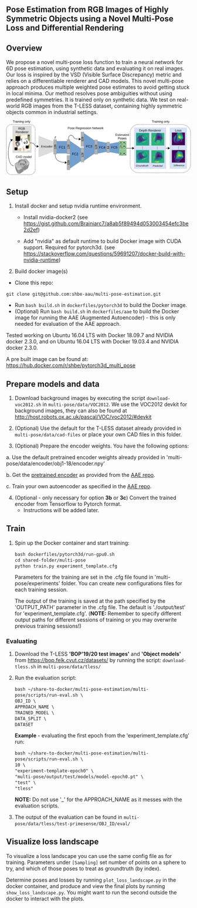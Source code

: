 ## Pose  Estimation  from  RGB  Images  of  Highly  Symmetric  Objects using  a  Novel  Multi-Pose  Loss  and  Differential  Rendering

## Overview

We propose a novel multi-pose loss function to train a neural network for 6D pose estimation, using synthetic data and evaluating it on real images. Our loss is inspired by the VSD (Visible Surface Discrepancy) metric and relies on a differentiable renderer and CAD models. This novel multi-pose approach produces multiple weighted pose estimates to avoid getting stuck in local minima. Our method resolves pose ambiguities without using predefined symmetries. It is trained only on synthetic data. We test on real-world RGB images from the T-LESS dataset, containing highly symmetric objects common in industrial settings.

<p align="center">
<img src='docs/overview.svg' width='800'>
<p>

## Setup

1) Install docker and setup nvidia runtime environment.
   - Install nvidia-docker2
     (see https://gist.github.com/Brainiarc7/a8ab5f89494d053003454efc3be2d2ef)

   - Add "nvidia" as default runtime to build Docker image with CUDA support. Required for pytorch3d. (see https://stackoverflow.com/questions/59691207/docker-build-with-nvidia-runtime)

2) Build docker image(s)

  - Clone this repo:
   ```
   git clone git@github.com:shbe-aau/multi-pose-estimation.git
   ```


   - Run `bash build.sh` in `dockerfiles/pytorch3d` to build the Docker image.
   - (Optional) Run `bash build.sh` in `dockerfiles/aae` to build the Docker image for running the AAE (Augmented Autoencoder) - this is only needed for evaluation of the AAE approach.

Tested working on Ubuntu 16.04 LTS with Docker 18.09.7 and NVIDIA docker 2.3.0, and on Ubuntu 16.04 LTS with Docker 19.03.4 and NVIDIA docker 2.3.0.

A pre built image can be found at: https://hub.docker.com/r/shbe/pytorch3d_multi_pose

## Prepare models and data

1) Download background images by executing the script `download-voc2012.sh` in `multi-pose/data/VOC2012`. We use the VOC2012 devkit for background images, they can also be found at http://host.robots.ox.ac.uk/pascal/VOC/voc2012/#devkit

2) (Optional) Use the default for the T-LESS dataset already provided in `multi-pose/data/cad-files` or place your own CAD files in this folder.

3) (Optional) Prepare the encoder weights. You have the following options:

  a. Use the default pretrained encoder weights already provided in 'multi-pose/data/encoder/obj1-18/encoder.npy'

  b. Get the [pretrained encoder](https://dlrmax.dlr.de/get/b42e7289-7558-5da0-8f26-4c472ad830a9/) as provided from the [AAE repo](https://github.com/DLR-RM/AugmentedAutoencoder/tree/multipath).

  c. Train your own autoencoder as specified in the [AAE repo](https://github.com/DLR-RM/AugmentedAutoencoder/tree/multipath).

4) (Optional - only necessary for option __3b__ or __3c__) Convert the trained encoder from Tensorflow to Pytorch format.
   - Instructions will be added later.

## Train

1) Spin up the Docker container and start training:
   ```
   bash dockerfiles/pytorch3d/run-gpu0.sh
   cd shared-folder/multi-pose
   python train.py experiment_template.cfg
   ```
   Parameters for the training are set in the .cfg file found in 'multi-pose/experiments' folder. You can create new configurations files for each training session.

   The output of the training is saved at the path specified by the 'OUTPUT_PATH' parameter in the .cfg file. The default is './output/test' for 'experiment_template.cfg'. (__NOTE:__ Remember to specify different output paths for different sessions of training or you may overwrite previous training sessions!)


### Evaluating

1) Download the T-LESS __'BOP'19/20 test images'__ and __'Object models'__ from https://bop.felk.cvut.cz/datasets/ by running the script: `download-tless.sh` in `multi-pose/data/tless/`

2) Run the evaluation script:
   ```
   bash ~/share-to-docker/multi-pose-estimation/multi-pose/scripts/run-eval.sh \
   OBJ_ID \
   APPROACH_NAME \
   TRAINED_MODEL \
   DATA_SPLIT \
   DATASET
   ```
   __Example__ - evaluating the first epoch from the 'experiment_template.cfg' run:
   ```
   bash ~/share-to-docker/multi-pose-estimation/multi-pose/scripts/run-eval.sh \
   10 \
   "experiment-template-epoch0" \
   "multi-pose/output/test/models/model-epoch0.pt" \
   "test" \
   "tless"
   ```
   __NOTE:__ Do not use '_' for the APPROACH_NAME as it messes with the evaluation scripts.

4) The output of the evaluation can be found in `multi-pose/data/tless/test-primesense/OBJ_ID/eval/`

## Visualize loss landscape

To visualize a loss landscape you can use the same config file as for training. Parameters under `[Sampling]` set number of points on a sphere to try, and which of those poses to treat as groundtruth (by index).

Determine poses and losses by running `plot_loss_landscape.py` in the docker container, and produce and view the final plots by running `show_loss_landscape.py`. You might want to run the second outside the docker to interact with the plots.
